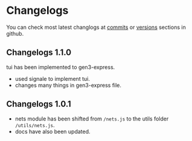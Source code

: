 # Changelogs
You can check most latest changlogs at [commits](https://github.com/OurCodeBase/gen3-express/commits/main/) or [versions](https://github.com/OurCodeBase/gen3-express/releases) sections in github.

## Changelogs 1.1.0
tui has been implemented to gen3-express.
- used signale to implement tui.
- changes many things in gen3-express file.

## Changelogs 1.0.1
- nets module has been shifted from `/nets.js` to the utils folder `/utils/nets.js`.
- docs have also been updated.
